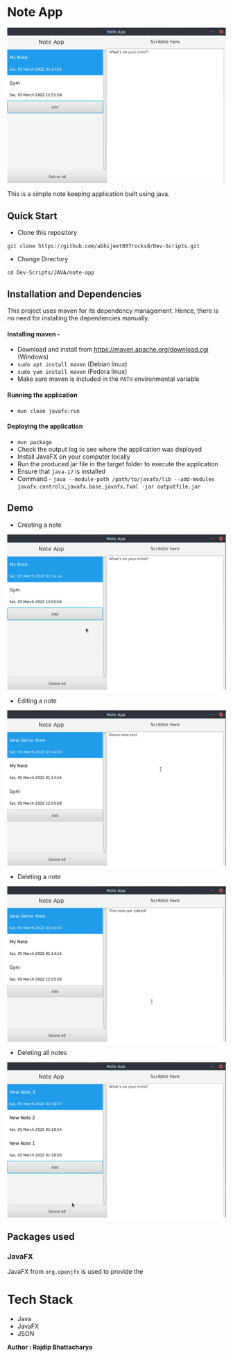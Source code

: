 # Note App

<p align="center">
<img src="blob/noteapp.png">
</p>

This is a simple note keeping application built using java.

## **Quick Start**
- Clone this repository

``` 
git clone https://github.com/abhijeet007rocks8/Dev-Scripts.git
```

- Change Directory

```
cd Dev-Scripts/JAVA/note-app
```
## **Installation and Dependencies**
This project uses maven for its dependency management. Hence, there is no need for installing the dependencies manually.

#### Installing maven -
- Download and install from https://maven.apache.org/download.cgi (Windows)
- `sudo apt install maven` (Debian linux)
- `sudo yum install maven` (Fedora linux)
- Make sure maven is included in the `PATH` environmental variable

#### Running the application
- `mvn clean javafx:run`

#### Deploying the application
- `mvn package`
- Check the output log to see where the application was deployed
- Install JavaFX on your computer locally
- Run the produced jar file in the target folder to execute the application
- Ensure that `java-17` is installed
- Command - `java --module-path /path/to/javafx/lib --add-modules javafx.controls,javafx.base,javafx.fxml -jar outputfile.jar`

## Demo

- Creating a note
<p align="center">
<img src="blob/add-demo.gif">
</p>

- Editing a note
<p align="center">
<img src="blob/edit-demo.gif">
</p>

- Deleting a note
<p align="center">
<img src="blob/delete-demo.gif">
</p>

- Deleting all notes
<p align="center">
<img src="blob/delete-all-demo.gif">
</p>

## Packages used
### JavaFX
JavaFX from `org.openjfx` is used to provide the  

# Tech Stack
- Java
- JavaFX
- JSON

**Author : Rajdip Bhattacharya**